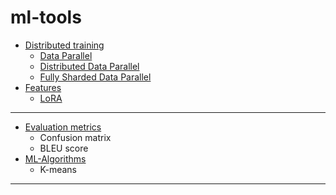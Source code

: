 # ml-tools

* [Distributed training](/distributed)
	- [Data Parallel](/distributed/distributed.md)
	- [Distributed Data Parallel](/distributed/distributed.md)
	- [Fully Sharded Data Parallel](/distributed/distributed.md)
* [Features](/features)
	- [LoRA](/features/lora/)
---
* [Evaluation metrics](/metrics)
	- Confusion matrix
	- BLEU score
* [ML-Algorithms](/ml-algorithms)
	- K-means
---